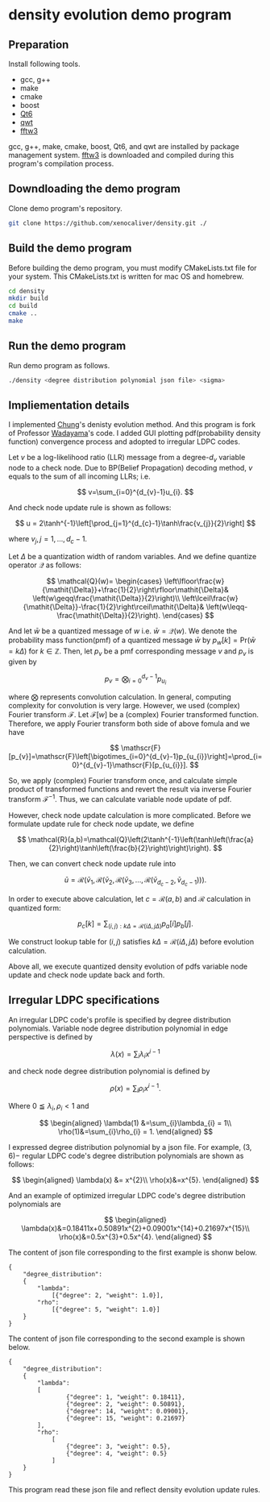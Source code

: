 # density evolution demo program

## Preparation
Install following tools.
- gcc, g++
- make
- cmake
- boost
- [Qt6](https://www.qt.io/product/qt6)
- [qwt](https://qwt.sourceforge.io/index.html)
- [fftw3](http://fftw.org)

gcc, g++, make, cmake, boost, Qt6, and qwt are installed by package management system. [fftw3](http://fftw.org) is downloaded and compiled during this program's compilation process.

## Downdloading the demo program
Clone demo program's repository.

```sh
git clone https://github.com/xenocaliver/density.git ./
```
## Build the demo program
Before building the demo program, you must modify CMakeLists.txt file for your system. This CMakeLists.txt is written for mac OS and homebrew.

```sh
cd density
mkdir build
cd build
cmake ..
make
```

## Run the demo program
Run demo program as follows.

```sh
./density <degree distribution polynomial json file> <sigma>
```

## Impliementation details
I implemented [Chung](https://ieeexplore.ieee.org/document/905935)'s denisty evolution method. And this program is fork of Professor [Wadayama](https://wadayama.github.io)'s code.
I added GUI plotting pdf(probability density function) convergence process and adopted to irregular LDPC codes. 

Let $v$ be a log-likelihood ratio (LLR) message from a degree-$d_{v}$ variable node to a check node. Due to BP(Belief Propagation) decoding method, $v$ equals to the sum of all incoming LLRs; i.e.

$$
v=\sum_{i=0}^{d_{v}-1}u_{i}.
$$

And check node update rule is shown as follows:

$$
u = 2\tanh^{-1}\left[\prod_{j=1}^{d_{c}-1}\tanh\frac{v_{j}}{2}\right]
$$

where $v_{j}, j=1,\ldots,d_{c}-1$.

Let $\mathit{\Delta}$ be a quantization width of random variables. And we define quantize operator $\mathcal{Q}$ as follows:

$$
\mathcal{Q}(w)=
\begin{cases}
\left\lfloor\frac{w}{\mathit{\Delta}}+\frac{1}{2}\right\rfloor\mathit{\Delta}& \left(w\geqq\frac{\mathit{\Delta}}{2}\right)\\
\left\lceil\frac{w}{\mathit{\Delta}}-\frac{1}{2}\right\rceil\mathit{\Delta}& \left(w\leqq-\frac{\mathit{\Delta}}{2}\right).
\end{cases}
$$

And let $\bar{w}$ be a quantized message of $w$ i.e. $\bar{w}=\mathcal{Q}(w)$. We denote the probability mass function(pmf) of a quantized message $\bar{w}$ by $p_{w}[k]=\mathrm{Pr}(\bar{w}=k\mathit{\Delta})$ for $k\in\mathbb{Z}$. Then, let $p_{v}$ be a pmf corresponding message $v$ and $p_{v}$ is given by

$$
p_{v}=\bigotimes_{i=0}^{d_{v}-1}p_{u_{i}}
$$

where $\bigotimes$ represents convolution calculation. In general, computing complexity for convolution is very large. However, we used (complex) Fourier transform $\mathscr{F}$. Let $\mathscr{F}[w]$ be a (complex) Fourier transformed function. Therefore, we apply Fourier transform both side of above fomula and we have

$$
\mathscr{F}[p_{v}]=\mathscr{F}\left[\bigotimes_{i=0}^{d_{v}-1}p_{u_{i}}\right]=\prod_{i=0}^{d_{v}-1}\mathscr{F}[p_{u_{i}}].
$$

So, we apply (complex) Fourier transform once, and calculate simple product of transformed functions and revert the result via inverse Fourier transform $\mathscr{F}^{-1}$. Thus, we can calculate variable node update of pdf.

However, check node update calculation is more complicated. Before we formulate update rule for check node update, we define

$$
\mathcal{R}(a,b)=\mathcal{Q}\left(2\tanh^{-1}\left(\tanh\left(\frac{a}{2}\right)\tanh\left(\frac{b}{2}\right)\right)\right).
$$

Then, we can convert check node update rule into 

$$
\bar{u}=\mathcal{R}\left(\bar{v}_{1},\mathcal{R}(\bar{v}_{2},\mathcal{R}(\bar{v}_{3},\ldots,\mathcal{R}(\bar{v}_{d_{c}-2},\bar{v}_{d_{c}-1}))\right).
$$

In order to execute above calculation, let $c=\mathcal{R}(a,b)$ and $\mathcal{R}$ calculation in quantized form:

$$
p_{c}[k] = \sum_{(i,j):k\mathit{\Delta}=\mathcal{R}(i\mathit{\Delta},j\mathit{\Delta})}p_{a}[i]p_{b}[j].
$$

We construct lookup table for $(i,j)$ satisfies $k\mathit{\Delta}=\mathcal{R}(i\mathit{\Delta},j\mathit{\Delta})$ before evolution calculation.

Above all, we execute quantized density evolution of pdfs variable node update and check node update back and forth.

## Irregular LDPC specifications

An irregular LDPC code's profile is specified by degree distribution polynomials. Variable node degree distribution polynomial in edge perspective is defined by

$$
\lambda(x)=\sum_{i}\lambda_{i}x^{i-1}
$$

and check node degree distribution polynomial is defined by

$$
\rho(x)=\sum_{i}\rho_{i}x^{i-1}.
$$

Where $0\leqq\lambda_{i},\rho_{i} < 1$ and 

$$
\begin{aligned}
\lambda(1) &=\sum_{i}\lambda_{i} = 1\\
\rho(1)&=\sum_{i}\rho_{i} = 1.
\end{aligned}
$$

I expressed degree distribution polynomial by a json file. For example, $(3,6)-$ regular LDPC code's degree distribution polynomials are shown as follows:

$$
\begin{aligned}
\lambda(x) &= x^{2}\\
\rho(x)&=x^{5}.
\end{aligned}
$$

And an example of optimized irregular LDPC code's degree distribution polynomials are

$$
\begin{aligned}
\lambda(x)&=0.18411x+0.50891x^{2}+0.09001x^{14}+0.21697x^{15}\\
\rho(x)&=0.5x^{3}+0.5x^{4}.
\end{aligned}
$$

The content of json file corresponding to the first example is shonw below.

```
{
    "degree_distribution":
    {
        "lambda":
            [{"degree": 2, "weight": 1.0}],
        "rho":
            [{"degree": 5, "weight": 1.0}]
    }
}
```

The content of json file corresponding to the second example is shown below.

```
{
    "degree_distribution":
    {
        "lambda":
        [
                {"degree": 1, "weight": 0.18411},
                {"degree": 2, "weight": 0.50891},
                {"degree": 14, "weight": 0.09001},
                {"degree": 15, "weight": 0.21697}
        ],
        "rho":
            [
                {"degree": 3, "weight": 0.5},
                {"degree": 4, "weight": 0.5}
            ]
    }
}
```

This program read these json file and reflect density evolution update rules.